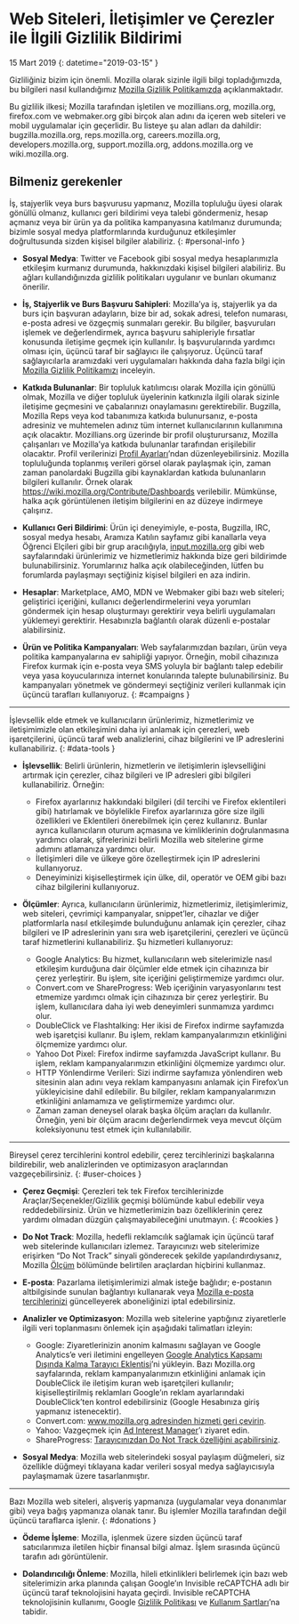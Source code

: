 # Web Siteleri, İletişimler ve Çerezler ile İlgili Gizlilik Bildirimi

15 Mart 2019
{: datetime="2019-03-15" }

Gizliliğiniz bizim için önemli. Mozilla olarak sizinle ilgili bilgi topladığımızda, bu bilgileri nasıl kullandığımız [Mozilla Gizlilik Politikamızda](https://www.mozilla.org/privacy/) açıklanmaktadır.

Bu gizlilik ilkesi; Mozilla tarafından işletilen ve mozillians.org, mozilla.org, firefox.com ve webmaker.org gibi birçok alan adını da içeren web siteleri ve mobil uygulamalar için geçerlidir. Bu listeye şu alan adları da dahildir: bugzilla.mozilla.org, reps.mozilla.org, careers.mozilla.org, developers.mozilla.org, support.mozilla.org, addons.mozilla.org ve wiki.mozilla.org.

## Bilmeniz gerekenler

İş, stajyerlik veya burs başvurusu yapmanız, Mozilla topluluğu üyesi olarak gönüllü olmanız, kullanıcı geri bildirimi veya talebi göndermeniz, hesap açmanız veya bir ürün ya da politika kampanyasına katılmanız durumunda; bizimle sosyal medya platformlarında kurduğunuz etkileşimler doğrultusunda sizden kişisel bilgiler alabiliriz. 
{: #personal-info }

* **Sosyal Medya**: Twitter ve Facebook gibi sosyal medya hesaplarımızla etkileşim kurmanız durumunda, hakkınızdaki kişisel bilgileri alabiliriz. Bu ağları kullandığınızda gizlilik politikaları uygulanır ve bunları okumanız önerilir.

* **İş, Stajyerlik ve Burs Başvuru Sahipleri**: Mozilla’ya iş, stajyerlik ya da burs için başvuran adayların, bize bir ad, sokak adresi, telefon numarası, e-posta adresi ve özgeçmiş sunmaları gerekir. Bu bilgiler, başvuruları işlemek ve değerlendirmek, ayrıca başvuru sahipleriyle fırsatlar konusunda iletişime geçmek için kullanılır. İş başvurularında yardımcı olması için, üçüncü taraf bir sağlayıcı ile çalışıyoruz. Üçüncü taraf sağlayıcılarla aramızdaki veri uygulamaları hakkında daha fazla bilgi için [Mozilla Gizlilik Politikamızı](https://www.mozilla.org/privacy/) inceleyin.

* **Katkıda Bulunanlar**: Bir topluluk katılımcısı olarak Mozilla için gönüllü olmak, Mozilla ve diğer topluluk üyelerinin katkınızla ilgili olarak sizinle iletişime geçmesini ve çabalarınızı onaylamasını gerektirebilir. Bugzilla, Mozilla Reps veya kod tabanımıza katkıda bulunursanız, e-posta adresiniz ve muhtemelen adınız tüm internet kullanıcılarının kullanımına açık olacaktır. Mozillians.org üzerinde bir profil oluşturursanız, Mozilla çalışanları ve Mozilla’ya katkıda bulunanlar tarafından erişilebilir olacaktır. Profil verilerinizi [Profil Ayarları](https://mozillians.org/user/edit)’ndan düzenleyebilirsiniz. Mozilla topluluğunda toplanmış verileri görsel olarak paylaşmak için, zaman zaman panolardaki Bugzilla gibi kaynaklardan katkıda bulunanların bilgileri kullanılır. Örnek olarak <https://wiki.mozilla.org/Contribute/Dashboards> verilebilir. Mümkünse, halka açık görüntülenen iletişim bilgilerini en az düzeye indirmeye çalışırız.

* **Kullanıcı Geri Bildirimi**: Ürün içi deneyimiyle, e-posta, Bugzilla, IRC, sosyal medya hesabı, Aramıza Katılın sayfamız gibi kanallarla veya Öğrenci Elçileri gibi bir grup aracılığıyla, [input.mozilla.org](https://input.mozilla.org/) gibi web sayfalarındaki ürünlerimiz ve hizmetlerimiz hakkında bize geri bildirimde bulunabilirsiniz. Yorumlarınız halka açık olabileceğinden, lütfen bu forumlarda paylaşmayı seçtiğiniz kişisel bilgileri en aza indirin.

* **Hesaplar**: Marketplace, AMO, MDN ve Webmaker gibi bazı web siteleri; geliştirici içeriğini, kullanıcı değerlendirmelerini veya yorumları göndermek için hesap oluşturmayı gerektirir veya belirli uygulamaları yüklemeyi gerektirir. Hesabınızla bağlantılı olarak düzenli e-postalar alabilirsiniz. 

* **Ürün ve Politika Kampanyaları**: Web sayfalarımızdan bazıları, ürün veya politika kampanyalarına ev sahipliği yapıyor. Örneğin, mobil cihazınıza Firefox kurmak için e-posta veya SMS yoluyla bir bağlantı talep edebilir veya yasa koyucularınıza internet konularında talepte bulunabilirsiniz. Bu kampanyaları yönetmek ve göndermeyi seçtiğiniz verileri kullanmak için üçüncü tarafları kullanıyoruz.
{: #campaigns }

---------------------------------------

İşlevsellik elde etmek ve kullanıcıların ürünlerimiz, hizmetlerimiz ve iletişimimizle olan etkileşimini daha iyi anlamak için çerezleri, web işaretçilerini, üçüncü taraf web analizlerini, cihaz bilgilerini ve IP adreslerini kullanabiliriz.
{: #data-tools }

* **İşlevsellik**: Belirli ürünlerin, hizmetlerin ve iletişimlerin işlevselliğini artırmak için çerezler, cihaz bilgileri ve IP adresleri gibi bilgileri kullanabiliriz. Örneğin:
    * Firefox ayarlarınız hakkındaki bilgileri (dil tercihi ve Firefox eklentileri gibi) hatırlamak ve böylelikle Firefox ayarlarınıza göre size ilgili özellikleri ve Eklentileri önerebilmek için çerez kullanırız. Bunlar ayrıca kullanıcıların oturum açmasına ve kimliklerinin doğrulanmasına yardımcı olarak, şifrelerinizi belirli Mozilla web sitelerine girme adımını atlamanıza yardımcı olur.
    * İletişimleri dile ve ülkeye göre özelleştirmek için IP adreslerini kullanıyoruz.
    * Deneyiminizi kişiselleştirmek için ülke, dil, operatör ve OEM gibi bazı cihaz bilgilerini kullanıyoruz.

* **Ölçümler**: Ayrıca, kullanıcıların ürünlerimiz, hizmetlerimiz, iletişimlerimiz, web siteleri, çevrimiçi kampanyalar, snippet’ler, cihazlar ve diğer platformlarla nasıl etkileşimde bulunduğunu anlamak için çerezler, cihaz bilgileri ve IP adreslerinin yanı sıra web işaretçilerini, çerezleri ve üçüncü taraf hizmetlerini kullanabiliriz. Şu hizmetleri kullanıyoruz:
    * Google Analytics: Bu hizmet, kullanıcıların web sitelerimizle nasıl etkileşim kurduğuna dair ölçümler elde etmek için cihazınıza bir çerez yerleştirir. Bu işlem, site içeriğini geliştirmemize yardımcı olur.
    * Convert.com ve ShareProgress: Web içeriğinin varyasyonlarını test etmemize yardımcı olmak için cihazınıza bir çerez yerleştirir. Bu işlem, kullanıcılara daha iyi web deneyimleri sunmamıza yardımcı olur.
    * DoubleClick ve Flashtalking: Her ikisi de Firefox indirme sayfamızda web işaretçisi kullanır. Bu işlem, reklam kampanyalarımızın etkinliğini ölçmemize yardımcı olur.
    * Yahoo Dot Pixel: Firefox indirme sayfamızda JavaScript kullanır. Bu işlem, reklam kampanyalarımızın etkinliğini ölçmemize yardımcı olur. 
    * HTTP Yönlendirme Verileri: Sizi indirme sayfamıza yönlendiren web sitesinin alan adını veya reklam kampanyasını anlamak için Firefox’un yükleyicisine dahil edilebilir. Bu bilgiler, reklam kampanyalarımızın etkinliğini anlamamıza ve geliştirmemize yardımcı olur.
    * Zaman zaman deneysel olarak başka ölçüm araçları da kullanılır. Örneğin, yeni bir ölçüm aracını değerlendirmek veya mevcut ölçüm koleksiyonunu test etmek için kullanılabilir.

---------------------------------------

Bireysel çerez tercihlerini kontrol edebilir, çerez tercihlerinizi başkalarına bildirebilir, web analizlerinden ve optimizasyon araçlarından vazgeçebilirsiniz. 
{: #user-choices }

* **Çerez Geçmişi**: Çerezleri tek tek Firefox tercihlerinizde Araçlar/Seçenekler/Gizlilik geçmişi bölümünde kabul edebilir veya reddedebilirsiniz. Ürün ve hizmetlerimizin bazı özelliklerinin çerez yardımı olmadan düzgün çalışmayabileceğini unutmayın.
{: #cookies }

* **Do Not Track**: Mozilla, hedefli reklamcılık sağlamak için üçüncü taraf web sitelerinde kullanıcıları izlemez. Tarayıcınızı web sitelerimize erişirken “Do Not Track” sinyali gönderecek şekilde yapılandırdıysanız, Mozilla [Ölçüm](#data-tools) bölümünde belirtilen araçlardan hiçbirini kullanmaz.

* **E-posta**: Pazarlama iletişimlerimizi almak isteğe bağlıdır; e-postanın altbilgisinde sunulan bağlantıyı kullanarak veya [Mozilla e-posta tercihlerinizi](https://www.mozilla.org/newsletter/recovery/) güncelleyerek aboneliğinizi iptal edebilirsiniz.

* **Analizler ve Optimizasyon**: Mozilla web sitelerine yaptığınız ziyaretlerle ilgili veri toplanmasını önlemek için aşağıdaki talimatları izleyin:
    *  Google: Ziyaretlerinizin anonim kalmasını sağlayan ve Google Analytics’e veri iletimini engelleyen [Google Analytics Kapsamı Dışında Kalma Tarayıcı Eklentisi](https://tools.google.com/dlpage/gaoptout)’ni yükleyin. Bazı Mozilla.org sayfalarında, reklam kampanyalarımızın etkinliğini anlamak için DoubleClick ile iletişim kuran web işaretçileri kullanılır; kişiselleştirilmiş reklamları Google’ın reklam ayarlarındaki DoubleClick’ten kontrol edebilirsiniz (Google Hesabınıza giriş yapmanız istenecektir).
    *  Convert.com: [www.mozilla.org adresinden hizmeti geri çevirin](https://www.mozilla.org/exp/opt-out/).
    *  Yahoo: Vazgeçmek için [Ad Interest Manager](https://aim.yahoo.com/aim/us/en/optout/)’ı ziyaret edin.
    *  ShareProgress: [Tarayıcınızdan Do Not Track özelliğini açabilirsiniz](https://support.mozilla.org/kb/how-do-i-turn-do-not-track-feature).

* **Sosyal Medya**: Mozilla web sitelerindeki sosyal paylaşım düğmeleri, siz özellikle düğmeyi tıklayana kadar verileri sosyal medya sağlayıcısıyla paylaşmamak üzere tasarlanmıştır.

---------------------------------------

Bazı Mozilla web siteleri, alışveriş yapmanıza (uygulamalar veya donanımlar gibi) veya bağış yapmanıza olanak tanır. Bu işlemler Mozilla tarafından değil üçüncü taraflarca işlenir. 
{: #donations }

* **Ödeme İşleme**: Mozilla, işlenmek üzere sizden üçüncü taraf satıcılarımıza iletilen hiçbir finansal bilgi almaz. İşlem sırasında üçüncü tarafın adı görüntülenir.

* **Dolandırıcılığı Önleme**: Mozilla, hileli etkinlikleri belirlemek için bazı web sitelerimizin arka planında çalışan Google’ın Invisible reCAPTCHA adlı bir üçüncü taraf teknolojisini hayata geçirdi. Invisible reCAPTCHA teknolojisinin kullanımı, Google [Gizlilik Politikası](https://www.google.com/intl/en/policies/privacy/) ve [Kullanım Şartları](https://www.google.com/intl/en/policies/terms/)’na tabidir.
